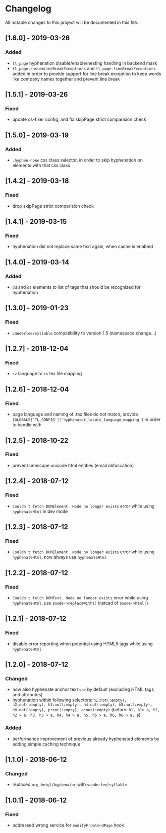 # Changelog
All notable changes to this project will be documented in this file.

## [1.6.0] - 2019-03-26

### Added
- `tl_page` hyphenation disable/enable/nesting handling in backend mask
- `tl_page.customLineBreakExceptions` and `tl_page.lineBreakExceptions` added in order to provide support for line break exception to keep words like company names together and prevent line break

## [1.5.1] - 2019-03-26

### Fixed
- update cs-fixer config, and fix skipPage strict comparision check

## [1.5.0] - 2019-03-19

### Added
- `.hyphen-none` css class selector, in order to skip hyphenation on elements with that css class

## [1.4.2] - 2019-03-18

### Fixed
- drop skipPage strict comparision check

## [1.4.1] - 2019-03-15

### Fixed
- hyphenation did not replace same text again, when cache is enabled

## [1.4.0] - 2019-03-14

### Added
- `dd` and `dt` elements to list of tags that should be recognized for hyphenation

## [1.3.0] - 2019-01-23

### Fixed
- `vanderlee/syllable` compatibility to version 1.5 (namespace change…)

## [1.2.7] - 2018-12-04

### Fixed
- `cz` language to `cs` tex file mapping

## [1.2.6] - 2018-12-04

### Fixed
- page language and naming of .tex files do not match, provide `$GLOBALS['TL_CONFIG']['hyphenator_locale_language_mapping']` in order to handle with

## [1.2.5] - 2018-10-22

### Fixed
- prevent unescape unicode html entities (email obfuscation)

## [1.2.4] - 2018-07-12

### Fixed
- `Couldn't fetch DOMElement. Node no longer exists` error while using `hyphenateHtml` in dev mode

## [1.2.3] - 2018-07-12

### Fixed
- `Couldn't fetch DOMElement. Node no longer exists` error while using `hyphenateHtml`, now always use `hyphenateHtml`

## [1.2.2] - 2018-07-12

### Fixed
- `Couldn't fetch DOMText. Node no longer exists` error while using `hyphenateHtml`, use `$node->replaceWith()` instead of `$node->html()`

## [1.2.1] - 2018-07-12

### Fixed
- disable error reporting when potential using HTML5 tags while using `hyphenateHtml`

## [1.2.0] - 2018-07-12

### Changed
- now also hyphenate anchor text `<a>` by default (excluding HTML tags and attributes)
- hyphenation within following selectors: `h1:not(:empty), h2:not(:empty), h3:not(:empty), h4:not(:empty), h5:not(:empty), h6:not(:empty), p:not(:empty), a:not(:empty)` (before: `h1, h1> a, h2, h2 > a, h3, h3 > a, h4, h4 > a, h5, h5 > a, h6, h6 > a, p`)

### Added
- performance improvement of previous already hyphenated elements by adding simple caching technique  

## [1.1.0] - 2018-06-12

### Changed
- replaced `org_heigl/hyphenator` with `vanderlee/syllable` 

## [1.0.1] - 2018-06-12

### Fixed
- addressed wrong service for `modifyFrontendPage` hook
